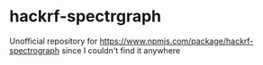# hackrf-spectrgraph

Unofficial repository for https://www.npmjs.com/package/hackrf-spectrograph since I couldn't find it anywhere
